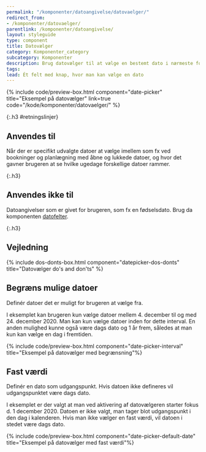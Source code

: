 ```yaml
---
permalink: "/komponenter/datoangivelse/datovaelger/"
redirect_from:
- /komponenter/datovaelger/
parentlink: /komponenter/datoangivelse/
layout: styleguide
type: component
title: Datovælger
category: Komponenter_category
subcategory: Komponenter
description: Brug datovælger til at vælge en bestemt dato i nærmeste fortid eller fremtid
tags: 
lead: Ét felt med knap, hvor man kan vælge en dato
---
```


{% include code/preview-box.html component="date-picker" title="Eksempel på datovælger" link=true code="/kode/komponenter/datovaelger/" %}

{:.h3 #retningslinjer}
## Anvendes til
Når der er specifikt udvalgte datoer at vælge imellem som fx ved bookninger og planlægning med åbne og lukkede datoer, og hvor det gavner brugeren at se hvilke ugedage forskellige datoer rammer.

{:.h3}
## Anvendes ikke til

Datoangivelser som er givet for brugeren, som fx en fødselsdato. Brug da komponenten <a href="/komponenter/datoangivelse/datofelter/" title="">datofelter</a>.

{:.h3}
## Vejledning

{% include dos-donts-box.html component="datepicker-dos-donts" title="Datovælger do's and don'ts" %}

## Begræns mulige datoer
Definér datoer det er muligt for brugeren at vælge fra.

I eksemplet kan brugeren kun vælge datoer mellem 4. december til og med 24. december 2020. Man kan kun vælge datoer inden for dette interval. En anden mulighed kunne også være dags dato og 1 år frem, således at man kun kan vælge en dag i fremtiden.

{% include code/preview-box.html component="date-picker-interval" title="Eksempel på datovælger med begrænsning"%}

## Fast værdi
Definér en dato som udgangspunkt. Hvis datoen ikke defineres vil udgangspunktet være dags dato.

I eksemplet er der valgt at man ved aktivering af datovælgeren starter fokus d. 1 december 2020. Datoen er ikke valgt, man tager blot udgangspunkt i den dag i kalenderen. Hvis man ikke vælger en fast værdi, vil datoen i stedet være dags dato.

{% include code/preview-box.html component="date-picker-default-date" title="Eksempel på datovælger med fast værdi"%}
